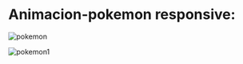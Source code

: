 # Animacion-pokemon responsive:

![pokemon](https://github.com/Alvarosanchezz3/Animacion-pokemon/assets/99328696/e6e7e56f-58e1-4f52-a3f2-1a646362f318)



![pokemon1](https://github.com/Alvarosanchezz3/Animacion-pokemon/assets/99328696/9b05d9b3-b01a-42b2-baf4-25ac3391c9f1)

